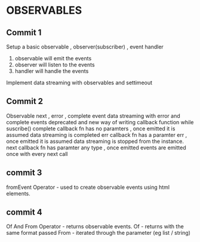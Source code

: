 # OBSERVABLES

## Commit 1
Setup a basic observable , observer(subscriber) , event handler

1. observable will emit the events
2. observer will listen to the events
3. handler will handle the events

Implement data streaming with observables and settimeout

## Commit 2

Observable next , error , complete event
data streaming with error and complete events
deprecated and new way of writing callback function while suscribe()
complete callback fn has no paramters , once emitted it is assumed data streaming is completed
err callback fn has a paramter err , once emitted it is assumed data streaming is stopped from the instance.
next callback fn has paramter any type , once emitted events are emitted once with every next call


## commit 3
fromEvent Operator - used to create observable events using html elements.

## commit 4
Of And From Operator - returns observable events.
Of - returns with the same format passed
From - iterated through the parameter (eg list / string) 